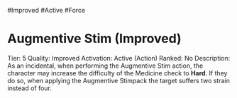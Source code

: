 #Improved 
#Active 
#Force 

# Augmentive Stim (Improved)
Tier: 5
Quality: Improved
Activation: Active (Action)
Ranked: No
Description: As an incidental, when performing the Augmentive Stim action, the character may increase the difficulty of the Medicine check to **Hard**. If they do so, when applying the Augmentive Stimpack the target suffers two strain instead of four.